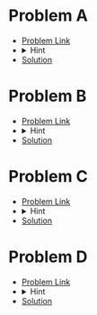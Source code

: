# Problem A
- [Problem Link](https://codeforces.com/contest/1872/problem/A)
- <details> <summary> Hint</summary>  </details>
- [Solution](https://github.com/khalid586/LIve-Virtual-Contests/blob/main/LIve%20Contests/CF%20Round%20895/CF%201872A.cpp)

# Problem B
- [Problem Link](https://codeforces.com/contest/1872/problem/B)
- <details> <summary> Hint</summary>  </details>
- [Solution](https://github.com/khalid586/LIve-Virtual-Contests/blob/main/LIve%20Contests/CF%20Round%20895/CF%201872B.cpp)

# Problem C
- [Problem Link](https://codeforces.com/contest/1872/problem/C)
- <details> <summary> Hint</summary>  </details>
- [Solution](https://github.com/khalid586/LIve-Virtual-Contests/blob/main/LIve%20Contests/CF%20Round%20895/CF%201872C.cpp)

# Problem D
- [Problem Link](https://codeforces.com/contest/1872/problem/D)
- <details> <summary> Hint</summary>  </details>
- [Solution](https://github.com/khalid586/LIve-Virtual-Contests/blob/main/LIve%20Contests/CF%20Round%20895/CF%201872D.cpp)